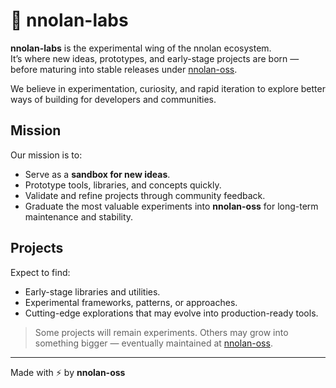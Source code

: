 # 🧪 nnolan-labs

**nnolan-labs** is the experimental wing of the nnolan ecosystem.  
It’s where new ideas, prototypes, and early-stage projects are born — before maturing into stable releases under [nnolan-oss](https://github.com/nnolan-oss).

We believe in experimentation, curiosity, and rapid iteration to explore better ways of building for developers and communities.

## Mission

Our mission is to:

- Serve as a **sandbox for new ideas**.
- Prototype tools, libraries, and concepts quickly.
- Validate and refine projects through community feedback.
- Graduate the most valuable experiments into **nnolan-oss** for long-term maintenance and stability.

## Projects

Expect to find:

- Early-stage libraries and utilities.
- Experimental frameworks, patterns, or approaches.
- Cutting-edge explorations that may evolve into production-ready tools.

> Some projects will remain experiments. Others may grow into something bigger — eventually maintained at [nnolan-oss](https://github.com/nnolan-oss).

---

Made with ⚡️ by **nnolan-oss**

